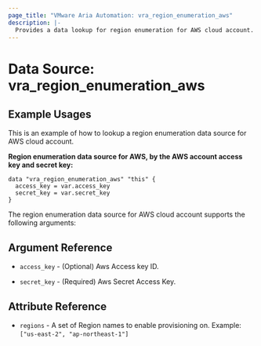 ```yaml
---
page_title: "VMware Aria Automation: vra_region_enumeration_aws"
description: |-
  Provides a data lookup for region enumeration for AWS cloud account.
---
```


# Data Source: vra_region_enumeration_aws

## Example Usages

This is an example of how to lookup a region enumeration data source for AWS cloud account.

**Region enumeration data source for AWS, by the AWS account access key and secret key:**

```hcl
data "vra_region_enumeration_aws" "this" {
  access_key = var.access_key
  secret_key = var.secret_key
}
```

The region enumeration data source for AWS cloud account supports the following arguments:

## Argument Reference

* `access_key` - (Optional) Aws Access key ID.

* `secret_key` - (Required) Aws Secret Access Key.

## Attribute Reference

* `regions` - A set of Region names to enable provisioning on. Example: `["us-east-2", "ap-northeast-1"]`
